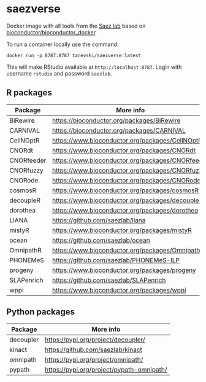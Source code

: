 # saezverse
Docker image with all tools from the [Saez lab](http://www.saezlab.org) based on [bioconductor/bioconductor_docker](https://github.com/Bioconductor/bioconductor_docker).

To run a container locally use the command:
```
docker run -p 8787:8787 tanevski/saezverse:latest
```

This will make RStudio available at `http://localhost:8787`. Login with username `rstudio` and password `saezlab`.

## R packages

| Package    | More info                                        |
| ---------- | ------------------------------------------------ |
| BiRewire   | https://bioconductor.org/packages/BiRewire       |
| CARNIVAL   | https://bioconductor.org/packages/CARNIVAL       |
| CellNOptR  | https://www.bioconductor.org/packages/CellNOptR  |
| CNORdt     | https://www.bioconductor.org/packages/CNORdt     |
| CNORfeeder | https://www.bioconductor.org/packages/CNORfeeder |
| CNORfuzzy  | https://www.bioconductor.org/packages/CNORfuzzy  |
| CNORode    | https://www.bioconductor.org/packages/CNORode    |
| cosmosR    | https://www.bioconductor.org/packages/cosmosR    |
| decoupleR  | https://www.bioconductor.org/packages/decoupleR  |
| dorothea   | https://www.bioconductor.org/packages/dorothea   |
| LIANA      | https://github.com/saezlab/liana                 |
| mistyR     | https://www.bioconductor.org/packages/mistyR     |
| ocean      | https://github.com/saezlab/ocean                 |
| OmnipathR  | https://www.bioconductor.org/packages/OmnipathR  |
| PHONEMeS   | https://github.com/saezlab/PHONEMeS-ILP          |
| progeny    | https://www.bioconductor.org/packages/progeny    |
| SLAPenrich | https://github.com/saezlab/SLAPenrich            |
| wppi       | https://www.bioconductor.org/packages/wppi       |



## Python packages

| Package  | More info                                 |
| -------- | ----------------------------------------- |
| decoupler| https://pypi.org/project/decoupler/       |
| kinact   | https://github.com/saezlab/kinact         |
| omnipath | https://pypi.org/project/omnipath/        |
| pypath   | https://pypi.org/project/pypath-omnipath/ |

